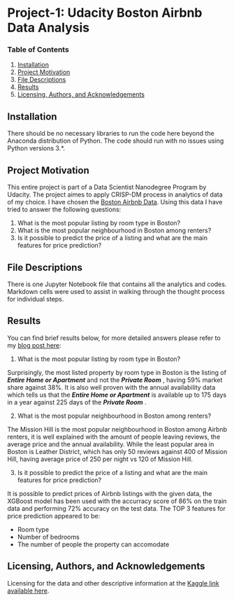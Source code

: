 # Project-1: Udacity Boston Airbnb Data Analysis

### Table of Contents

1. [Installation](#installation)
2. [Project Motivation](#project-motivation)
3. [File Descriptions](#file-descriptions)
4. [Results](#results)
5. [Licensing, Authors, and Acknowledgements](#licensing-authors-and-acknowledgements)


## Installation 

There should be no necessary libraries to run the code here beyond the Anaconda distribution of Python. The code should run with no issues using Python versions 3.*.

## Project Motivation 

This entire project is part of a Data Scientist Nanodegree Program by Udacity. The project aimes to apply CRISP-DM process in analytics of data of my choice. I have chosen the [Boston Airbnb Data]. Using this data I have tried to answer the following questions:

1. What is the most popular listing by room type in Boston?
2. What is the most popular neighbourhood in Boston among renters?
2. Is it possible to predict the price of a listing and what are the main features for price prediction?

[Boston Airbnb Data]: https://www.kaggle.com/airbnb/boston 

## File Descriptions

There is one Jupyter Notebook file that contains all the analytics and codes. Markdown cells were used to assist in walking through the thought process for individual steps.

## Results

You can find brief results below, for more detailed answers please refer to my [blog post here]: 

[blog post here]: https://medium.com/@gyuzala/this-will-make-you-airbnb-in-boston-efficiently-d9ec76e6dfb0 

1. What is the most popular listing by room type in Boston?

Surprisingly, the most listed property by room type in Boston is the listing of ***Entire Home or Apartment*** and not the ***Private Room*** , having 59% market share against 38%. It is also well proven with the annual availability data which tells us that the ***Entire Home or Apartment*** is available up to 175 days in a year against 225 days of the ***Private Room*** . 

2. What is the most popular neighbourhood in Boston among renters?

The Mission Hill is the most popular neighbourhood in Boston among Airbnb renters, it is well explained with the amount of people leaving reviews, the average price and the annual availability. While the least popular area in Boston is Leather District, which has only 50 reviews against 400 of Mission Hill, having average price of 250 per night vs 120 of Mission Hill.

3. Is it possible to predict the price of a listing and what are the main features for price prediction?

It is possible to predict prices of Airbnb listings with the given data, the XGBoost model has been used with the accurracy score of 86% on the train data and performing 72% accuracy on the test data. 
The TOP 3 features for price prediction appeared to be: 
* Room type 
* Number of bedrooms
* The number of people the property can accomodate

## Licensing, Authors, and Acknowledgements

Licensing for the data and other descriptive information at the [Kaggle link available here].

[Kaggle link available here]: https://www.kaggle.com/airbnb/boston

